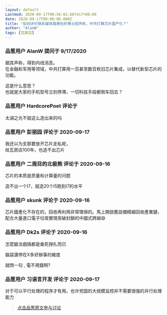 ```yaml
---
layout: default
Lastmod: 2020-09-17T00:56:03.607417+00:00
date: 2020-09-17T00:00:00.000Z
title: "如何评价锅系媒体路德社的博士团声称，中共打算芯片国产化？"
author: "AlanW"
tags: [瓦房店]
---
```



### 品葱用户 **AlanW** 提问于 9/17/2020
    
据其声称，得到内线消息。  
在金融和军用等领域，中共打算用一百甚至数百枚旧芯片集成，以替代新型芯片的功能。  
  
这是什么意思？  
也就是大家的手机型号立刻停滞，一切科技手段都倒车回去？
    
                

### 品葱用户 **HardcorePoet** 评论于 
        
太湖之光不就这么造出来的吗
        
                

### 品葱用户 **彭丽园** 评论于 2020-09-17
        
我还以为支那要放开芯片走私呢，  
给瓦房店100年，也造不出芯片
        
                

### 品葱用户 **二周目的北极熊** 评论于 2020-09-16
        
芯片的本质是质量和计算量的问题  
  
造不出一个I7，就造20个I5跑到I7的水平
        
                

### 品葱用户 **skunk** 评论于 2020-09-16
        
芯片國產化不存在的，回收再利用非常環保的。馬上開啟舊設備精細回收產業鏈，配合大量進口電子垃圾實現突破封鎖的中國式跨越😄
        
                

### 品葱用户 **Dk2s** 评论于 2020-09-16
        
怎麼變法戲搞都是垂死掙扎而已  
  
腦袋還停在X多好辦事的維度  
  
就問一句 , 電不用錢啊?
        
                

### 品葱用户 **习语言开发** 评论于 2020-09-17
        
对于可以平行处理的程序才有用。也许党国的大规模监控并不需要很强的并行处理能力
        
                





> [点击品葱原文参与讨论](https://pincong.rocks/question/31084)


